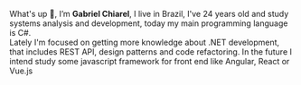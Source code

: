 <p>What's up 👋, I’m <b>Gabriel Chiarel</b>, I live in Brazil, I've 24 years old and study systems analysis and development, today my main programming language is C#.<br>
Lately I'm focused on getting more knowledge about .NET development, that includes REST API, design patterns and code refactoring.
In the future I intend study some javascript framework for front end like Angular, React or Vue.js</p>

<!---
gabrielchiarel/gabrielchiarel is a ✨ special ✨ repository because its `README.md` (this file) appears on your GitHub profile.
You can click the Preview link to take a look at your changes.
--->

